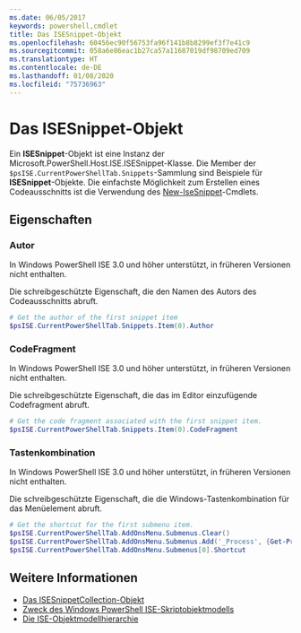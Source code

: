 ```yaml
---
ms.date: 06/05/2017
keywords: powershell,cmdlet
title: Das ISESnippet-Objekt
ms.openlocfilehash: 60456ec90f56753fa96f141b8b8299ef3f7e41c9
ms.sourcegitcommit: 058a6e86eac1b27ca57a11687019df98709ed709
ms.translationtype: HT
ms.contentlocale: de-DE
ms.lasthandoff: 01/08/2020
ms.locfileid: "75736963"
---
```

# <a name="the-isesnippetobject"></a>Das ISESnippet-Objekt

Ein **ISESnippet**-Objekt ist eine Instanz der Microsoft.PowerShell.Host.ISE.ISESnippet-Klasse. Die Member der `$psISE.CurrentPowerShellTab.Snippets`-Sammlung sind Beispiele für **ISESnippet**-Objekte. Die einfachste Möglichkeit zum Erstellen eines Codeausschnitts ist die Verwendung des [New-IseSnippet](/reference/5.1/ISE/New-IseSnippet.md)-Cmdlets.

## <a name="properties"></a>Eigenschaften

### <a name="author"></a>Autor

In Windows PowerShell ISE 3.0 und höher unterstützt, in früheren Versionen nicht enthalten.

Die schreibgeschützte Eigenschaft, die den Namen des Autors des Codeausschnitts abruft.

```powershell
# Get the author of the first snippet item
$psISE.CurrentPowerShellTab.Snippets.Item(0).Author
```

### <a name="codefragment"></a>CodeFragment

In Windows PowerShell ISE 3.0 und höher unterstützt, in früheren Versionen nicht enthalten.

Die schreibgeschützte Eigenschaft, die das im Editor einzufügende Codefragment abruft.

```powershell
# Get the code fragment associated with the first snippet item.
$psISE.CurrentPowerShellTab.Snippets.Item(0).CodeFragment
```

### <a name="shortcut"></a>Tastenkombination

In Windows PowerShell ISE 3.0 und höher unterstützt, in früheren Versionen nicht enthalten.

Die schreibgeschützte Eigenschaft, die die Windows-Tastenkombination für das Menüelement abruft.

```powershell
# Get the shortcut for the first submenu item.
$psISE.CurrentPowerShellTab.AddOnsMenu.Submenus.Clear()
$psISE.CurrentPowerShellTab.AddOnsMenu.Submenus.Add('_Process', {Get-Process}, 'Alt+P')
$psISE.CurrentPowerShellTab.AddOnsMenu.Submenus[0].Shortcut
```

## <a name="see-also"></a>Weitere Informationen

- [Das ISESnippetCollection-Objekt](The-ISESnippetCollection-Object.md)
- [Zweck des Windows PowerShell ISE-Skriptobjektmodells](purpose-of-the-windows-powershell-ise-scripting-object-model.md)
- [Die ISE-Objektmodellhierarchie](The-ISE-Object-Model-Hierarchy.md)
